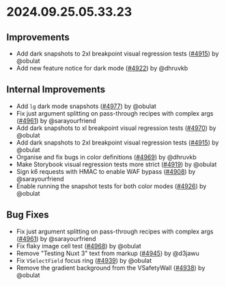 # 2024.09.25.05.33.23

## Improvements

- Add dark snapshots to 2xl breakpoint visual regression tests
  ([#4915](https://github.com/WordPress/openverse/pull/4915)) by @obulat
- Add new feature notice for dark mode
  ([#4922](https://github.com/WordPress/openverse/pull/4922)) by @dhruvkb

## Internal Improvements

- Add `lg` dark mode snapshots
  ([#4977](https://github.com/WordPress/openverse/pull/4977)) by @obulat
- Fix just argument splitting on pass-through recipes with complex args
  ([#4961](https://github.com/WordPress/openverse/pull/4961)) by @sarayourfriend
- Add dark snapshots to xl breakpoint visual regression tests
  ([#4970](https://github.com/WordPress/openverse/pull/4970)) by @obulat
- Add dark snapshots to 2xl breakpoint visual regression tests
  ([#4915](https://github.com/WordPress/openverse/pull/4915)) by @obulat
- Organise and fix bugs in color definitions
  ([#4969](https://github.com/WordPress/openverse/pull/4969)) by @dhruvkb
- Make Storybook visual regression tests more strict
  ([#4919](https://github.com/WordPress/openverse/pull/4919)) by @obulat
- Sign k6 requests with HMAC to enable WAF bypass
  ([#4908](https://github.com/WordPress/openverse/pull/4908)) by @sarayourfriend
- Enable running the snapshot tests for both color modes
  ([#4926](https://github.com/WordPress/openverse/pull/4926)) by @obulat

## Bug Fixes

- Fix just argument splitting on pass-through recipes with complex args
  ([#4961](https://github.com/WordPress/openverse/pull/4961)) by @sarayourfriend
- Fix flaky image cell test
  ([#4968](https://github.com/WordPress/openverse/pull/4968)) by @obulat
- Remove "Testing Nuxt 3" text from markup
  ([#4945](https://github.com/WordPress/openverse/pull/4945)) by @d3jawu
- Fix `VSelectField` focus ring
  ([#4939](https://github.com/WordPress/openverse/pull/4939)) by @obulat
- Remove the gradient background from the VSafetyWall
  ([#4938](https://github.com/WordPress/openverse/pull/4938)) by @obulat
